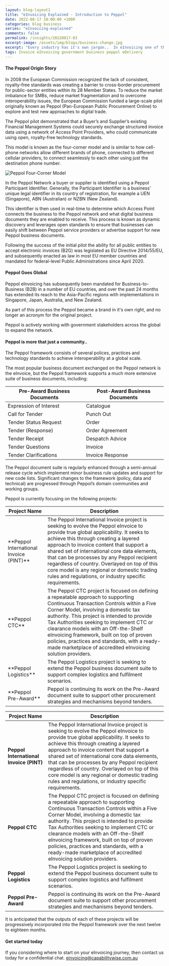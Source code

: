 ```yaml
---
layout: blog-layout1
title: "eInvoicing Explained - Introduction to Peppol"
date: 2022-08-17 10:00:00 +1000
categories: blog business
series: "eInvoicing-explained"
comments: false
permalink: /insights/20220817-03
excerpt-image: /assets/img/blogs/business-change.jpg
excerpt: "Every industry has it's own jargon..  In eInvoicing one of the frequently used terms is Peppol.  So what is 'Peppol' and 'The Peppol Network', and how can it help my business?"
tags: Invoice eInvoicing government business peppol eDelivery
---
```


#### The Peppol Origin Story

In 2008 the European Commission recognized the lack of consistent, royalty-free standards was creating a barrier to cross-border procurement for public-sector entities within its 28 Member States.  To reduce the market imbalance for SMBs, reduce market fragmentation and to overcome interoperability issues, the European Commission funded a large-scale pilot originally known as Peppol (Pan-European Public Procurement Online) to explore and test new approaches to digital trade. 
 
The Peppol pilot demonstrated that a Buyer’s and Supplier’s existing Financial Management Systems could securely exchange structured invoice data using a network of Access Point Providers, who could communicate using open, royalty-free technology standards.  

This model is known as the four-corner model and is similar to how cell-phone networks allow different brands of phone, connected to different cellular providers, to connect seamlessly to each other using just the destination phone number. 

<img class="img-rounded img-responsive img-raised mb-5" alt="Peppol Four-Corner Model" src="../assets/img/blogs/four-corner-diagram.png">

 
In the Peppol Network a buyer or supplier is identified using a Peppol Participant Identifier.  Generally, the Participant Identifier is a business’ unique legal identifier in its country of registration, for example a UEN (Singapore), ABN (Australian) or NZBN (New Zealand).  

This identifier is then used in real-time to determine which Access Point connects the business to the Peppol network and what digital business documents they are enabled to receive.  This process is known as dynamic discovery and leverages open standards to ensure that businesses can easily shift between Peppol service providers or advertise support for new Peppol business documents.

Following the success of the initial pilot the ability for all public entities to accept electronic invoices (B2G) was legislated as EU Directive 2014/55/EU, and subsequently enacted as law in most EU member countries and mandated for federal-level Public Administrations since April 2020. 

#### Peppol Goes Global

Peppol eInvoicing has subsequently been mandated for Business-to-Business (B2B) in a number of EU countries, and over the past 24 months has extended its reach to the Asia-Pacific regions with implementations in Singapore, Japan, Australia, and New Zealand.  

As part of this process the Peppol became a brand in it's own right, and no longer an acronym for the original project.

Peppol is actively working with government stakeholders across the global to expand the network.

#### Peppol is more that just a community..

The Peppol framework consists of several polices, practices and technology standards to achieve interoperability at a global scale.  

The most popular business document exchanged on the Peppol network is the eInvoice, but the Peppol framework supports a much more extensive suite of business documents, including:
<table class="table">
<thead>
<tr><th>Pre-Award Business Documents</th><th>Post-Award Business Documents</th></tr>
</thead>
<tbody>
<tr><td>Expression of Interest</td><td>Catalogue</td></tr>
<tr><td>Call for Tender</td><td>Punch Out</td></tr>
<tr><td>Tender Status Request</td><td>Order</td></tr>
<tr><td>Tender (Response)</td><td>Order Agreement</td></tr>
<tr><td>Tender Receipt</td><td>Despatch Advice</td></tr>
<tr><td>Tender Questions</td><td>Invoice</td></tr>
<tr><td>Tender Clarifications</td><td>Invoice Response</td></tr>
</tbody>
</table>

The Peppol document suite is regularly enhanced through a semi-annual release cycle which implement minor business rule updates and support for new code lists.  Significant changes to the framework (policy, data and technical) are progressed through Peppol’s domain communities and working groups.

Peppol is currently focusing on the following projects:

<table class="table">
<thead>
<tr><th>Project Name</th><th>Description</th></tr>
</thead>
<tbody>
<tr><td>**Peppol International Invoice (PINT)**</td>
<td>The Peppol International Invoice project is seeking to evolve the Peppol eInvoice to provide true global applicability.  
It seeks to achieve this through creating a layered approach to invoice content that support a shared set of international core data elements, that can be processes by any Peppol recipient regardless of country. 
Overlayed on top of this core model is any regional or domestic trading rules and regulations, or industry specific requirements.</td></tr>
<tr><td>**Peppol CTC**</td>
<td>The Peppol CTC project is focused on defining a repeatable approach to supporting Continuous Transaction Controls within a Five Corner Model, involving a domestic tax authority.  
This project is intended to provide Tax Authorities seeking to implement CTC or clearance models with an Off-the-Shelf eInvoicing framework, built on top of proven policies, practices and standards, with a ready-made marketplace of accredited eInvoicing solution providers.</td>
</tr>
<tr><td>**Peppol Logistics**</td><td>The Peppol Logistics project is seeking to extend the Peppol business document suite to support complex logistics and fulfilment scenarios.</td></tr>
<tr><td>**Peppol Pre-Award**</td><td>Peppol is continuing its work on the Pre-Award document suite to support other procurement strategies and mechanisms beyond tenders.</td></tr>
</tbody>
</table>


| Project Name | Description | 
| --- |  --- |
| **Peppol International Invoice (PINT)** | The Peppol International Invoice project is seeking to evolve the Peppol eInvoice to provide true global applicability.  It seeks to achieve this through creating a layered approach to invoice content that support a shared set of international core data elements, that can be processes by any Peppol recipient regardless of country. Overlayed on top of this core model is any regional or domestic trading rules and regulations, or industry specific requirements. |
| **Peppol CTC** | The Peppol CTC project is focused on defining a repeatable approach to supporting Continuous Transaction Controls within a Five Corner Model, involving a domestic tax authority.  This project is intended to provide Tax Authorities seeking to implement CTC or clearance models with an Off-the-Shelf eInvoicing framework, built on top of proven policies, practices and standards, with a ready-made marketplace of accredited eInvoicing solution providers. |
| **Peppol Logistics** | The Peppol Logistics project is seeking to extend the Peppol business document suite to support complex logistics and fulfilment scenarios. |
| **Peppol Pre-Award** | Peppol is continuing its work on the Pre-Award document suite to support other procurement strategies and mechanisms beyond tenders. |


It is anticipated that the outputs of each of these projects will be progressively incorporated into the Peppol framework over the next twelve to eighteen months.


#### Get started today

If you considering where to start on your eInvoicing journey, then contact us today for a confidential chat.  [einvoicing@capabilitywise.com.au](mailto:einvoicing@capabilitywise.com.au)
